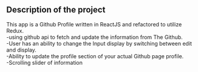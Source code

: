 ## Description of the project
This app is a Github Profile written in ReactJS and refactored to utilize Redux.<br>
-using github api to fetch and update the information from The Github.<br>
-User has an ability to change the Input display by switching between edit and display.<br>
-Ability to update the profile section of your actual Github page profile.<br>
-Scrolling slider of information


